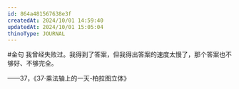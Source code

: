 ```yaml
---
id: 864a481567638e3f
createdAt: 2024/10/01 14:59:40
updatedAt: 2024/10/01 15:05:04
thinoType: JOURNAL
---
```

#金句 我曾经失败过。我得到了答案，但我得出答案的速度太慢了，那个答案也不够好、不够完全。

——37，《37·乘法轴上的一天-柏拉图立体》